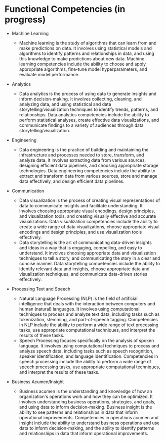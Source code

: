 # Functional Competencies (in progress)

* Machine Learning
    * Machine learning is the study of algorithms that can learn from and make predictions on data. It involves using
      statistical models and algorithms to identify patterns and relationships in data, and using this knowledge to make
      predictions about new data. Machine learning competencies include the ability to choose and apply appropriate
      algorithms, fine-tune model hyperparameters, and evaluate model performance.

* Analytics
    * Data analytics is the process of using data to generate insights and inform decision-making. It involves
      collecting, cleaning, and analyzing data, and using statistical and data storytelling/visualization techniques to
      identify trends, patterns, and relationships. Data analytics competencies include the ability to perform
      statistical analyses, create effective data visualizations, and communicate findings to a variety of audiences
      through data storytelling/visualization.

* Engineering
    * Data engineering is the practice of building and maintaining the infrastructure and processes needed to store,
      transform, and analyze data. It involves extracting data from various sources, designing efficient data pipelines,
      and choosing appropriate storage technologies. Data engineering competencies include the ability to extract and
      transform data from various sources, store and manage data effectively, and design efficient data pipelines.

* Communication
    * Data visualization is the process of creating visual representations of data to communicate insights and
      facilitate understanding. It involves choosing appropriate visual encodings, design principles, and visualization
      tools, and creating visually effective and accurate visualizations. Data visualization competencies include the
      ability to create a wide range of data visualizations, choose appropriate visual encodings and design principles,
      and use visualization tools effectively.
    * Data storytelling is the art of communicating data-driven insights and ideas in a way that is engaging,
      compelling, and easy to understand. It involves choosing appropriate data and visualization techniques to tell a
      story, and communicating the story in a clear and concise manner. Data storytelling competencies include the
      ability to identify relevant data and insights, choose appropriate data and visualization techniques, and
      communicate data-driven stories effectively.

* Processing Text and Speech
    * Natural Language Processing (NLP) is the field of artificial intelligence that deals with the interaction between
      computers and human (natural) languages. It involves using computational techniques to process and analyze text
      data, including tasks such as tokenization, stemming, and part-of-speech tagging. Competencies in NLP include the
      ability to perform a wide range of text processing tasks, use appropriate computational techniques, and interpret
      the results of these tasks.
    * Speech Processing focuses specifically on the analysis of spoken language. It involves
      using computational techniques to process and analyze speech data, including tasks such as speech recognition,
      speaker identification, and language identification. Competencies in speech processing include the ability to
      perform a wide range of speech processing tasks, use appropriate computational techniques, and interpret the
      results of these tasks.

* Business Acumen/Insight
    * Business acumen is the understanding and knowledge of how an organization's operations work and how they can be
      optimized. It involves understanding business operations, strategies, and goals, and using data to inform
      decision-making. Business insight is the ability to see patterns and relationships in data that inform operational
      improvements. Competencies in operations acumen and insight include the ability to understand business operations
      and use data to inform decision-making, and the ability to identify patterns and relationships in data that inform
      operational improvements.

